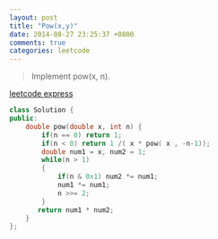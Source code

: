 ```yaml
---
layout: post
title: "Pow(x,y)"
date: 2014-08-27 23:25:37 +0800
comments: true
categories: leetcode 
---
```

>Implement pow(x, n).  

<!--more-->

[leetcode express](https://oj.leetcode.com/problems/powx-n/)  

```c++
class Solution {
public:
    double pow(double x, int n) {
        if(n == 0) return 1;
        if(n < 0) return 1 /( x * pow( x , -n-1));
        double num1 = x, num2 = 1;
        while(n > 1)
        {
            if(n & 0x1) num2 *= num1;
            num1 *= num1;
            n >>= 2;
        }
       return num1 * num2;
    }
};
```